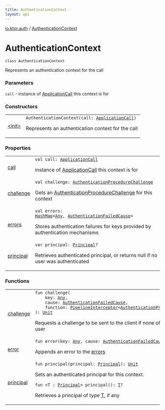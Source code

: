 ```yaml
---
title: AuthenticationContext - 
layout: api
---
```


<div class='api-docs-breadcrumbs'><a href="../index.html">io.ktor.auth</a> / <a href="./index.html">AuthenticationContext</a></div>

# AuthenticationContext

<div class="signature"><code><span class="keyword">class </span><span class="identifier">AuthenticationContext</span></code></div>

Represents an authentication context for the call

### Parameters

<code>call</code> - instance of <a href="../../io.ktor.application/-application-call/index.html">ApplicationCall</a> this context is for

### Constructors

<table class="api-docs-table">
<tbody>
<tr>
<td markdown="1">

<a href="-init-.html">&lt;init&gt;</a>


</td>
<td markdown="1">
<div class="signature"><code><span class="identifier">AuthenticationContext</span><span class="symbol">(</span><span class="parameterName" id="io.ktor.auth.AuthenticationContext$<init>(io.ktor.application.ApplicationCall)/call">call</span><span class="symbol">:</span>&nbsp;<a href="../../io.ktor.application/-application-call/index.html"><span class="identifier">ApplicationCall</span></a><span class="symbol">)</span></code></div>

Represents an authentication context for the call


</td>
</tr>
</tbody>
</table>

### Properties

<table class="api-docs-table">
<tbody>
<tr>
<td markdown="1">

<a href="call.html">call</a>


</td>
<td markdown="1">
<div class="signature"><code><span class="keyword">val </span><span class="identifier">call</span><span class="symbol">: </span><a href="../../io.ktor.application/-application-call/index.html"><span class="identifier">ApplicationCall</span></a></code></div>

instance of <a href="../../io.ktor.application/-application-call/index.html">ApplicationCall</a> this context is for


</td>
</tr>
<tr>
<td markdown="1">

<a href="challenge.html">challenge</a>


</td>
<td markdown="1">
<div class="signature"><code><span class="keyword">val </span><span class="identifier">challenge</span><span class="symbol">: </span><a href="../-authentication-procedure-challenge/index.html"><span class="identifier">AuthenticationProcedureChallenge</span></a></code></div>

Gets an <a href="../-authentication-procedure-challenge/index.html">AuthenticationProcedureChallenge</a> for this context


</td>
</tr>
<tr>
<td markdown="1">

<a href="errors.html">errors</a>


</td>
<td markdown="1">
<div class="signature"><code><span class="keyword">val </span><span class="identifier">errors</span><span class="symbol">: </span><a href="http://docs.oracle.com/javase/6/docs/api/java/util/HashMap.html"><span class="identifier">HashMap</span></a><span class="symbol">&lt;</span><a href="https://kotlinlang.org/api/latest/jvm/stdlib/kotlin/-any/index.html"><span class="identifier">Any</span></a><span class="symbol">,</span>&nbsp;<a href="../-authentication-failed-cause/index.html"><span class="identifier">AuthenticationFailedCause</span></a><span class="symbol">&gt;</span></code></div>

Stores authentication failures for keys provided by authentication mechanisms


</td>
</tr>
<tr>
<td markdown="1">

<a href="principal.html">principal</a>


</td>
<td markdown="1">
<div class="signature"><code><span class="keyword">var </span><span class="identifier">principal</span><span class="symbol">: </span><a href="../-principal.html"><span class="identifier">Principal</span></a><span class="symbol">?</span></code></div>

Retrieves authenticated principal, or returns null if no user was authenticated


</td>
</tr>
</tbody>
</table>

### Functions

<table class="api-docs-table">
<tbody>
<tr>
<td markdown="1">

<a href="challenge.html">challenge</a>


</td>
<td markdown="1">
<div class="signature"><code><span class="keyword">fun </span><span class="identifier">challenge</span><span class="symbol">(</span><br/>&nbsp;&nbsp;&nbsp;&nbsp;<span class="parameterName" id="io.ktor.auth.AuthenticationContext$challenge(kotlin.Any, io.ktor.auth.AuthenticationFailedCause, kotlin.SuspendFunction2((io.ktor.util.pipeline.PipelineContext((io.ktor.auth.AuthenticationProcedureChallenge, io.ktor.application.ApplicationCall)), , kotlin.Unit)))/key">key</span><span class="symbol">:</span>&nbsp;<a href="https://kotlinlang.org/api/latest/jvm/stdlib/kotlin/-any/index.html"><span class="identifier">Any</span></a><span class="symbol">, </span><br/>&nbsp;&nbsp;&nbsp;&nbsp;<span class="parameterName" id="io.ktor.auth.AuthenticationContext$challenge(kotlin.Any, io.ktor.auth.AuthenticationFailedCause, kotlin.SuspendFunction2((io.ktor.util.pipeline.PipelineContext((io.ktor.auth.AuthenticationProcedureChallenge, io.ktor.application.ApplicationCall)), , kotlin.Unit)))/cause">cause</span><span class="symbol">:</span>&nbsp;<a href="../-authentication-failed-cause/index.html"><span class="identifier">AuthenticationFailedCause</span></a><span class="symbol">, </span><br/>&nbsp;&nbsp;&nbsp;&nbsp;<span class="parameterName" id="io.ktor.auth.AuthenticationContext$challenge(kotlin.Any, io.ktor.auth.AuthenticationFailedCause, kotlin.SuspendFunction2((io.ktor.util.pipeline.PipelineContext((io.ktor.auth.AuthenticationProcedureChallenge, io.ktor.application.ApplicationCall)), , kotlin.Unit)))/function">function</span><span class="symbol">:</span>&nbsp;<a href="../../io.ktor.util.pipeline/-pipeline-interceptor.html"><span class="identifier">PipelineInterceptor</span></a><span class="symbol">&lt;</span><a href="../-authentication-procedure-challenge/index.html"><span class="identifier">AuthenticationProcedureChallenge</span></a><span class="symbol">,</span>&nbsp;<a href="../../io.ktor.application/-application-call/index.html"><span class="identifier">ApplicationCall</span></a><span class="symbol">&gt;</span><br/><span class="symbol">)</span><span class="symbol">: </span><a href="https://kotlinlang.org/api/latest/jvm/stdlib/kotlin/-unit/index.html"><span class="identifier">Unit</span></a></code></div>

Requests a challenge to be sent to the client if none of mechanisms can authenticate a user


</td>
</tr>
<tr>
<td markdown="1">

<a href="error.html">error</a>


</td>
<td markdown="1">
<div class="signature"><code><span class="keyword">fun </span><span class="identifier">error</span><span class="symbol">(</span><span class="parameterName" id="io.ktor.auth.AuthenticationContext$error(kotlin.Any, io.ktor.auth.AuthenticationFailedCause)/key">key</span><span class="symbol">:</span>&nbsp;<a href="https://kotlinlang.org/api/latest/jvm/stdlib/kotlin/-any/index.html"><span class="identifier">Any</span></a><span class="symbol">, </span><span class="parameterName" id="io.ktor.auth.AuthenticationContext$error(kotlin.Any, io.ktor.auth.AuthenticationFailedCause)/cause">cause</span><span class="symbol">:</span>&nbsp;<a href="../-authentication-failed-cause/index.html"><span class="identifier">AuthenticationFailedCause</span></a><span class="symbol">)</span><span class="symbol">: </span><a href="https://kotlinlang.org/api/latest/jvm/stdlib/kotlin/-unit/index.html"><span class="identifier">Unit</span></a></code></div>

Appends an error to the <a href="errors.html">errors</a>


</td>
</tr>
<tr>
<td markdown="1">

<a href="principal.html">principal</a>


</td>
<td markdown="1">
<div class="signature"><code><span class="keyword">fun </span><span class="identifier">principal</span><span class="symbol">(</span><span class="parameterName" id="io.ktor.auth.AuthenticationContext$principal(io.ktor.auth.Principal)/principal">principal</span><span class="symbol">:</span>&nbsp;<a href="../-principal.html"><span class="identifier">Principal</span></a><span class="symbol">)</span><span class="symbol">: </span><a href="https://kotlinlang.org/api/latest/jvm/stdlib/kotlin/-unit/index.html"><span class="identifier">Unit</span></a></code></div>

Sets an authenticated principal for this context.

<div class="signature"><code><span class="keyword">fun </span><span class="symbol">&lt;</span><span class="identifier">T</span>&nbsp;<span class="symbol">:</span>&nbsp;<a href="../-principal.html"><span class="identifier">Principal</span></a><span class="symbol">&gt;</span> <span class="identifier">principal</span><span class="symbol">(</span><span class="symbol">)</span><span class="symbol">: </span><a href="principal.html#T"><span class="identifier">T</span></a><span class="symbol">?</span></code></div>

Retrieves a principal of type <a href="principal.html#T">T</a>, if any


</td>
</tr>
</tbody>
</table>
